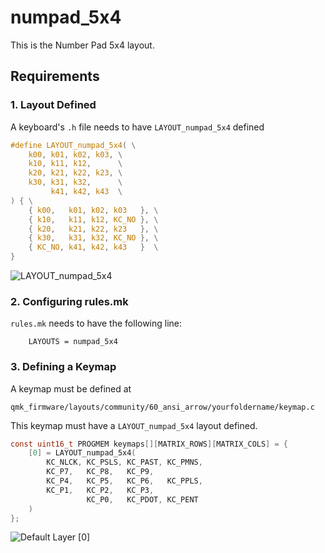 # numpad_5x4

This is the Number Pad 5x4 layout. 

## Requirements

### 1. Layout Defined

A keyboard's `.h` file needs to have `LAYOUT_numpad_5x4` defined

```c
#define LAYOUT_numpad_5x4( \
	k00, k01, k02, k03, \
	k10, k11, k12,      \
	k20, k21, k22, k23, \
	k30, k31, k32,      \
	     k41, k42, k43  \
) { \
	{ k00,   k01, k02, k03   }, \
	{ k10,   k11, k12, KC_NO }, \
	{ k20,   k21, k22, k23   }, \
	{ k30,   k31, k32, KC_NO }, \
	{ KC_NO, k41, k42, k43   }  \
}
```

![LAYOUT_numpad_5x4](https://raw.githubusercontent.com/mrsendyyk/my_qmk/master/soyuz/assets/layout-numpad-5x4-with-gmk-metropolis.png)

### 2. Configuring rules.mk

`rules.mk` needs to have the following line:

        LAYOUTS = numpad_5x4

### 3. Defining a Keymap

A keymap must be defined at         

    qmk_firmware/layouts/community/60_ansi_arrow/yourfoldername/keymap.c

This keymap must have a `LAYOUT_numpad_5x4` layout defined.

```c
const uint16_t PROGMEM keymaps[][MATRIX_ROWS][MATRIX_COLS] = {
    [0] = LAYOUT_numpad_5x4(
        KC_NLCK, KC_PSLS, KC_PAST, KC_PMNS,
        KC_P7,   KC_P8,   KC_P9,
        KC_P4,   KC_P5,   KC_P6,   KC_PPLS,
        KC_P1,   KC_P2,   KC_P3,
                 KC_P0,   KC_PDOT, KC_PENT
    )
};
```

![Default Layer [0]](https://raw.githubusercontent.com/mrsendyyk/my_qmk/master/soyuz/assets/keymap-with-gmk-metropolis.png)
